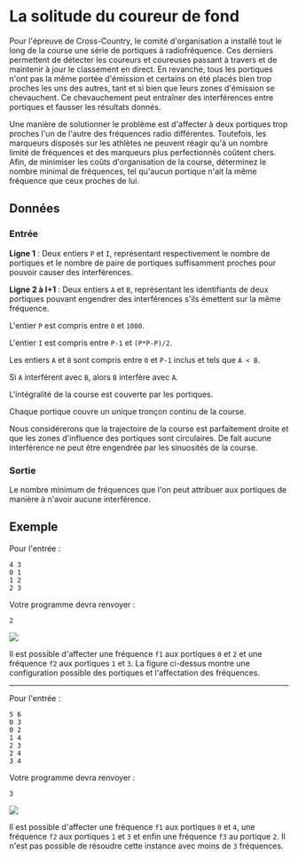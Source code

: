 # La solitude du coureur de fond

Pour l'épreuve de Cross-Country, le comité d'organisation a installé tout le long de la course une série de portiques à radiofréquence. Ces derniers permettent de détecter les coureurs et coureuses passant à travers et de maintenir à jour le classement en direct. En revanche, tous les portiques n'ont pas la même portée d'émission et certains on été placés bien trop proches les uns des autres, tant et si bien que leurs zones d'émission se chevauchent. Ce chevauchement peut entraîner des interférences entre portiques et fausser les résultats donnés.

Une manière de solutionner le problème est d'affecter à deux portiques trop proches l'un de l'autre des fréquences radio différentes. Toutefois, les marqueurs disposés sur les athlètes ne peuvent réagir qu'à un nombre limité de fréquences et des marqueurs plus perfectionnés coûtent chers. Afin, de minimiser les coûts d'organisation de la course, déterminez le nombre minimal de fréquences, tel qu'aucun portique n'ait la même fréquence que ceux proches de lui.

## Données

### Entrée

**Ligne 1** : Deux entiers `P` et `I`, représentant respectivement le nombre de portiques et le nombre de paire de portiques suffisamment proches pour pouvoir causer des interférences.

**Ligne 2 à I+1** : Deux entiers `A` et `B`, représentant les identifiants de deux portiques pouvant engendrer des interférences s'ils émettent sur la même fréquence.

L'entier `P` est compris entre `0` et `1000`.

L'entier `I` est compris entre `P-1` et `(P*P-P)/2`.

Les entiers `A` et `B` sont compris entre `0` et `P-1` inclus et tels que `A < B`.

Si `A` interfèrent avec `B`, alors `B` interfère avec `A`.

L'intégralité de la course est couverte par les portiques.

Chaque portique couvre un unique tronçon continu de la course.

Nous considérerons que la trajectoire de la course est parfaitement droite et que les zones d'influence des portiques sont circulaires. De fait aucune interférence ne peut être engendrée par les sinuosités de la course.

### Sortie

Le nombre minimum de fréquences que l'on peut attribuer aux portiques de manière à n'avoir aucune interférence.

## Exemple


Pour l'entrée :
```plaintext
4 3
0 1
1 2
2 3
```

Votre programme devra renvoyer :
```plaintext
2
```

![](https://i.imgur.com/U5rC6sL.jpeg)

Il est possible d'affecter une fréquence `f1` aux portiques `0` et `2` et une fréquence `f2` aux portiques `1` et `3`. La figure ci-dessus montre une configuration possible des portiques et l'affectation des fréquences.

---

Pour l'entrée :
```plaintext
5 6
0 3
0 2
1 4
2 3
2 4
3 4
```

Votre programme devra renvoyer :
```plaintext
3
```

![](https://i.imgur.com/0mP55cQ.jpeg)

Il est possible d'affecter une fréquence `f1` aux portiques `0` et `4`, une fréquence `f2` aux portiques `1` et `3` et enfin une fréquence `f3` au portique `2`.
Il n'est pas possible de résoudre cette instance avec moins de `3` fréquences.
